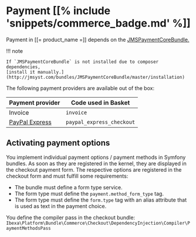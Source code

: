 # Payment [[% include 'snippets/commerce_badge.md' %]]

Payment in [[= product_name =]] depends on the [JMSPaymentCoreBundle.](http://jmsyst.com/bundles/JMSPaymentCoreBundle)

!!! note

    If `JMSPaymentCoreBundle` is not installed due to composer dependencies,
    [install it manually.](http://jmsyst.com/bundles/JMSPaymentCoreBundle/master/installation)
    
The following payment providers are available out of the box:

|Payment provider|Code used in Basket|
|--- |--- |
|Invoice|`invoice`|
|[PayPal Express](paypal.md)|`paypal_express_checkout`|

## Activating payment options

You implement individual payment options / payment methods in Symfony bundles.
As soon as they are registered in the kernel, they are displayed in the checkout payment form.
The respective options are registered in the checkout form and must fulfill some requirements:

- The bundle must define a form type service.
- The form type must define the `payment.method_form_type` tag.
- The form type must define the `form.type` tag with an alias attribute that is used as text in the payment choice.

You define the compiler pass in the checkout bundle: `Ibexa\Platform\Bundle\Commerce\Checkout\DependencyInjection\Compiler\PaymentMethodsPass`
